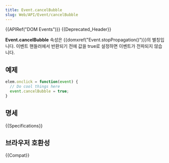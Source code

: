 ```yaml
---
title: Event.cancelBubble
slug: Web/API/Event/cancelBubble
---
```

{{APIRef("DOM Events")}} {{Deprecated_Header}}

**Event.cancelBubble** 속성은 {{domxref("Event.stopPropagation()")}}의 별칭입니다. 이벤트 핸들러에서 반환되기 전에 값을 true로 설정하면 이벤트가 전파되지 않습니다.

## 예제

```js
elem.onclick = function(event) {
  // Do cool things here
  event.cancelBubble = true;
}
```

## 명세

{{Specifications}}

## 브라우저 호환성

{{Compat}}
